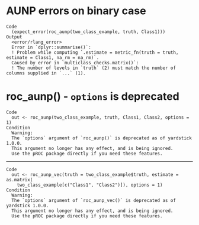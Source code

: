 # AUNP errors on binary case

    Code
      (expect_error(roc_aunp(two_class_example, truth, Class1)))
    Output
      <error/rlang_error>
      Error in `dplyr::summarise()`:
      ! Problem while computing `.estimate = metric_fn(truth = truth, estimate = Class1, na_rm = na_rm)`.
      Caused by error in `multiclass_checks.matrix()`:
      ! The number of levels in `truth` (2) must match the number of columns supplied in `...` (1).

# roc_aunp() - `options` is deprecated

    Code
      out <- roc_aunp(two_class_example, truth, Class1, Class2, options = 1)
    Condition
      Warning:
      The `options` argument of `roc_aunp()` is deprecated as of yardstick 1.0.0.
      This argument no longer has any effect, and is being ignored.
      Use the pROC package directly if you need these features.

---

    Code
      out <- roc_aunp_vec(truth = two_class_example$truth, estimate = as.matrix(
        two_class_example[c("Class1", "Class2")]), options = 1)
    Condition
      Warning:
      The `options` argument of `roc_aunp_vec()` is deprecated as of yardstick 1.0.0.
      This argument no longer has any effect, and is being ignored.
      Use the pROC package directly if you need these features.


